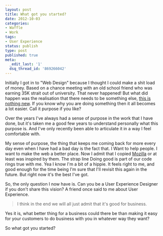 ```yaml
---
layout: post
title: What got you started?
date: 2012-10-03
categories:
- Waffle
- Work
tags:
- User Experience
status: publish
type: post
published: true
meta:
  _edit_last: '1'
  dsq_thread_id: '869266042'
---
```

Initially I got in to "Web Design" because I thought I could make a shit load of money. Based on a chance meeting with an old school friend who was earning 35K strait out of university. That never happened! But what did happen was the realisation that there needs to be something else, <a href="http://www.ted.com/talks/simon_sinek_how_great_leaders_inspire_action.html">this is nothing new</a>. If you know why you are doing something then it all becomes a lot easier. Call it purpose if you like?



Over the years I've always had a sense of purpose in the work that I have done, but it's taken me a good few years to understand personally what this purpose is. And I've only recently been able to articulate it in a way I feel comfortable with.



My sense of purpose, the thing that keeps me coming back for more every day even when I have had a bad day is the fact that. I Want to help people. I want to make the web a better place. Now I admit that I copied <a href="http://www.mozilla.org/en-US/">Mozilla</a> or at least was inspired by them. The strap line Doing good is part of our code rings true with me. Yea I know I'm a bit of a hippie. It feels right to me, and good enough for the time being I'm sure that I'll revisit this again in the future. But right now it's the best I've got.



So, the only question I now have is. Can you be a User Experience Designer if you don't share this vision? A friend once said to me about User Experience.



<blockquote>
  I think in the end we will all just admit that it's good for business.


</blockquote>

Yes it is, what better thing for a business could there be than making it easy for your customers to do business with you in whatever way they want?



So what got you started?


